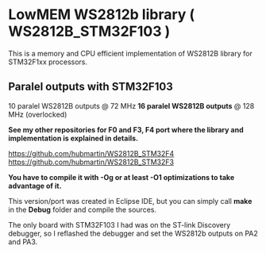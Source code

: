 # LowMEM WS2812b library ( WS2812B_STM32F103 )
This is a memory and CPU efficient implementation of WS2812B library for STM32F1xx processors.

## Paralel outputs with STM32F103
10 paralel WS2812B outputs @ 72 MHz
**16 paralel WS2812B outputs** @ 128 MHz (overlocked)

**See my other repositories for F0 and F3, F4 port where the library and implementation is explained in details.**

https://github.com/hubmartin/WS2812B_STM32F4
https://github.com/hubmartin/WS2812B_STM32F3

**You have to compile it with -Og or at least -O1 optimizations to take advantage of it.**

This version/port was created in Eclipse IDE, but you can simply call **make** in the **Debug** folder and compile the sources.

The only board with STM32F103 I had was on the ST-link Discovery debugger, so I reflashed the debugger and set the WS2812b outputs on PA2 and PA3.

